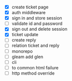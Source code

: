 - [x] create ticket page
- [x] auth middleware
- [x] sign in and store session
- [ ] validate id and password
- [x] sign out and delete session
- [x] ticket update
- [ ] create reply
- [ ] relation ticket and reply
- [ ] monorepo
- [ ] gleam add glen
- [ ] cli
- [ ] to common html failure
- [ ] http method override
